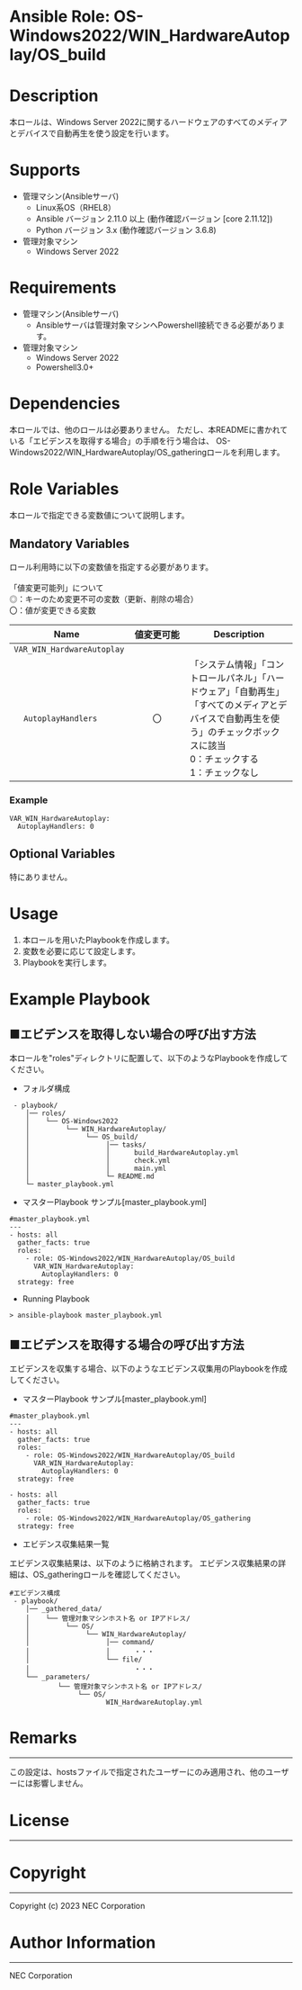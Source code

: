 Ansible Role: OS-Windows2022/WIN_HardwareAutoplay/OS_build
=======================================================
# Description
本ロールは、Windows Server 2022に関するハードウェアのすべてのメディアとデバイスで自動再生を使う設定を行います。

# Supports
- 管理マシン(Ansibleサーバ)
  * Linux系OS（RHEL8）
  * Ansible バージョン 2.11.0 以上 (動作確認バージョン [core 2.11.12])
  * Python バージョン 3.x  (動作確認バージョン 3.6.8)
- 管理対象マシン
  * Windows Server 2022

# Requirements
- 管理マシン(Ansibleサーバ)
  * Ansibleサーバは管理対象マシンへPowershell接続できる必要があります。
- 管理対象マシン
  * Windows Server 2022
  * Powershell3.0+

# Dependencies

本ロールでは、他のロールは必要ありません。
ただし、本READMEに書かれている「エビデンスを取得する場合」の手順を行う場合は、
OS-Windows2022/WIN_HardwareAutoplay/OS_gatheringロールを利用します。

# Role Variables

本ロールで指定できる変数値について説明します。

## Mandatory Variables

ロール利用時に以下の変数値を指定する必要があります。<br>
<br>
「値変更可能列」について<br>
  ◎：キーのため変更不可の変数（更新、削除の場合）<br>
  〇：値が変更できる変数<br>

| Name     | 値変更可能 | Description | 
| -------- | :-----------: | ----------- | 
| `VAR_WIN_HardwareAutoplay` | 
| &nbsp;&nbsp;&nbsp;&nbsp;`AutoplayHandlers` | &nbsp;&nbsp;&nbsp;&nbsp;&nbsp;&nbsp;&nbsp;&nbsp;〇&nbsp;&nbsp;&nbsp;&nbsp;&nbsp;&nbsp;&nbsp;&nbsp; | 「システム情報」「コントロールパネル」「ハードウェア」「自動再生」「すべてのメディアとデバイスで自動再生を使う」のチェックボックスに該当<br>0：チェックする<br>1：チェックなし | 

### Example
~~~
VAR_WIN_HardwareAutoplay:
  AutoplayHandlers: 0
~~~


## Optional Variables

特にありません。

# Usage

1. 本ロールを用いたPlaybookを作成します。
2. 変数を必要に応じて設定します。
3. Playbookを実行します。

# Example Playbook

## ■エビデンスを取得しない場合の呼び出す方法

本ロールを"roles"ディレクトリに配置して、以下のようなPlaybookを作成してください。

- フォルダ構成

~~~
 - playbook/
    │── roles/
    │    └── OS-Windows2022
    │         └── WIN_HardwareAutoplay/
    │              └── OS_build/
    │                   │── tasks/
    │                   │      build_HardwareAutoplay.yml
    │                   │      check.yml
    │                   │      main.yml
    │                   └─ README.md
    └─ master_playbook.yml
~~~

- マスターPlaybook サンプル[master_playbook.yml]

~~~
#master_playbook.yml
---
- hosts: all
  gather_facts: true
  roles:
    - role: OS-Windows2022/WIN_HardwareAutoplay/OS_build
      VAR_WIN_HardwareAutoplay:
        AutoplayHandlers: 0
  strategy: free
~~~

- Running Playbook

~~~
> ansible-playbook master_playbook.yml
~~~

## ■エビデンスを取得する場合の呼び出す方法

エビデンスを収集する場合、以下のようなエビデンス収集用のPlaybookを作成してください。  

- マスターPlaybook サンプル[master_playbook.yml]

~~~
#master_playbook.yml
---
- hosts: all
  gather_facts: true
  roles:
    - role: OS-Windows2022/WIN_HardwareAutoplay/OS_build
      VAR_WIN_HardwareAutoplay:
        AutoplayHandlers: 0
  strategy: free

- hosts: all
  gather_facts: true
  roles:
    - role: OS-Windows2022/WIN_HardwareAutoplay/OS_gathering
  strategy: free
~~~

- エビデンス収集結果一覧

エビデンス収集結果は、以下のように格納されます。
エビデンス収集結果の詳細は、OS_gatheringロールを確認してください。

~~~
#エビデンス構成
 - playbook/
    │── _gathered_data/
    │    └── 管理対象マシンホスト名 or IPアドレス/
    │         └── OS/
    │              └── WIN_HardwareAutoplay/
    │                   │── command/
    │                   │      ・・・
    │                   └── file/
    │                          ・・・
    └── _parameters/
            └── 管理対象マシンホスト名 or IPアドレス/
                 └── OS/
                        WIN_HardwareAutoplay.yml
~~~

# Remarks
-------
この設定は、hostsファイルで指定されたユーザーにのみ適用され、他のユーザーには影響しません。

# License
-------

# Copyright
---------
Copyright (c) 2023 NEC Corporation

# Author Information
------------------
NEC Corporation
